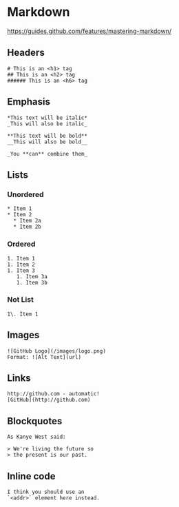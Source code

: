 # Markdown
https://guides.github.com/features/mastering-markdown/

## Headers

    # This is an <h1> tag
    ## This is an <h2> tag
    ###### This is an <h6> tag

## Emphasis

    *This text will be italic*
    _This will also be italic_

    **This text will be bold**
    __This will also be bold__

    _You **can** combine them_

## Lists

### Unordered

    * Item 1
    * Item 2
      * Item 2a
      * Item 2b

### Ordered

    1. Item 1
    1. Item 2
    1. Item 3
       1. Item 3a
       1. Item 3b

### Not List
    1\. Item 1

## Images
    ![GitHub Logo](/images/logo.png)
    Format: ![Alt Text](url)

## Links

    http://github.com - automatic!
    [GitHub](http://github.com)

## Blockquotes

    As Kanye West said:

    > We're living the future so
    > the present is our past.

## Inline code

    I think you should use an
    `<addr>` element here instead.
